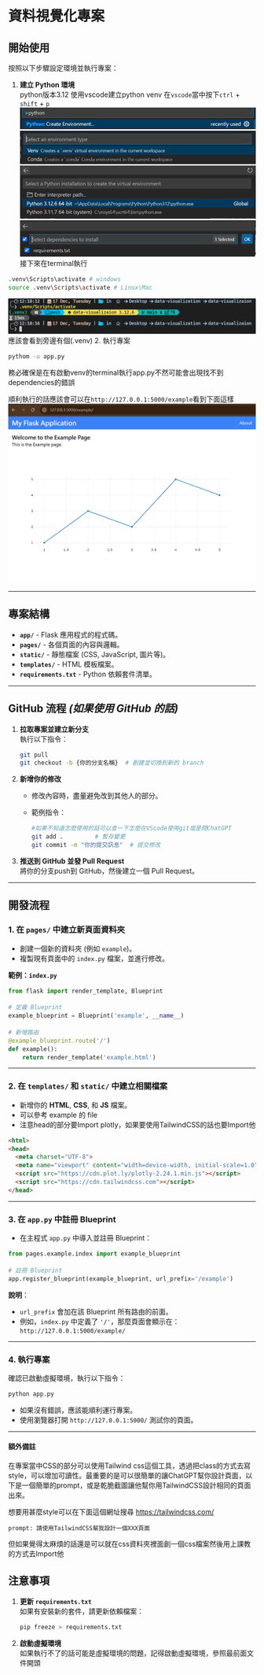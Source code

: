 # **資料視覺化專案**

## **開始使用**

按照以下步驟設定環境並執行專案：

1. **建立 Python 環境**  
python版本3.12
使用vscode建立python venv
在`vscode`當中按下`ctrl` + `shift` + `p`
![alt text](image/create_env1.png)
![alt text](image/create_env2.png)
![alt text](image/create_env3.png)
![alt text](image/create_env4.png)
接下來在terminal執行
```bash
.venv\Scripts\activate # windows
source .venv\Scripts\activate # Linux\Mac
```
![alt text](image/activate_env.png)
應該會看到旁邊有個(.venv)
2. 執行專案

```bash
pythom -u app.py
```
   務必確保是在有啟動venv的terminal執行app.py不然可能會出現找不到dependencies的錯誤

順利執行的話應該會可以在`http://127.0.0.1:5000/example`看到下面這樣
![alt text](image/example.png)

---

## **專案結構**

- **`app/`** - Flask 應用程式的程式碼。  
- **`pages/`** - 各個頁面的內容與邏輯。  
- **`static/`** - 靜態檔案 (CSS, JavaScript, 圖片等)。  
- **`templates/`** - HTML 模板檔案。  
- **`requirements.txt`** - Python 依賴套件清單。  

---

## **GitHub 流程** *(如果使用 GitHub 的話)*

1. **拉取專案並建立新分支**  
   執行以下指令：
   ```bash
   git pull
   git checkout -b {你的分支名稱}  # 創建並切換到新的 branch
   ```

2. **新增你的修改**  
   - 修改內容時，盡量避免改到其他人的部分。
     
   - 範例指令：  
     ```bash
     #如果不知道怎麼使用的話可以查一下怎麼在VScode使用git或是問ChatGPT
     git add .         # 暫存變更
     git commit -m "你的提交訊息"  # 提交修改
     ```

3. **推送到 GitHub 並發 Pull Request**  
   將你的分支push到 GitHub，然後建立一個 Pull Request。

---

## **開發流程**

### 1. 在 `pages/` 中建立新頁面資料夾
- 創建一個新的資料夾 (例如 `example`)。  
- 複製現有頁面中的 `index.py` 檔案，並進行修改。  

**範例：`index.py`**  
```python
from flask import render_template, Blueprint

# 定義 Blueprint
example_blueprint = Blueprint('example', __name__)

# 新增路由
@example_blueprint.route('/')
def example():
    return render_template('example.html')
```

---

### 2. 在 `templates/` 和 `static/` 中建立相關檔案
- 新增你的 **HTML**, **CSS**, 和 **JS** 檔案。
- 可以參考 example 的 file
- 注意head的部分要Import plotly，如果要使用TailwindCSS的話也要Import他
```html
<html>
<head>
  <meta charset="UTF-8">
  <meta name="viewport" content="width=device-width, initial-scale=1.0">
  <script src="https://cdn.plot.ly/plotly-2.24.1.min.js"></script>
  <script src="https://cdn.tailwindcss.com"></script>
</head>

```
---

### 3. 在 `app.py` 中註冊 Blueprint
- 在主程式 `app.py` 中導入並註冊 Blueprint：

```python
from pages.example.index import example_blueprint

# 註冊 Blueprint
app.register_blueprint(example_blueprint, url_prefix='/example')
```

**說明**：  
- `url_prefix` 會加在該 Blueprint 所有路由的前面。  
- 例如，`index.py` 中定義了 `'/'`，那麼頁面會顯示在：  `http://127.0.0.1:5000/example/`

---

### 4. 執行專案
確認已啟動虛擬環境，執行以下指令：  
```bash
python app.py
```

- 如果沒有錯誤，應該能順利運行專案。  
- 使用瀏覽器打開 `http://127.0.0.1:5000/` 測試你的頁面。

---

#### 額外備註

在專案當中CSS的部分可以使用Tailwind css這個工具，透過把class的方式去寫style，可以增加可讀性。最重要的是可以很簡單的讓ChatGPT幫你設計頁面，以下是一個簡單的prompt，或是乾脆截圖讓他幫你用TailwindCSS設計相同的頁面出來。

想要用甚麼style可以在下面這個網址搜尋
https://tailwindcss.com/

```
prompt: 請使用TailwindCSS幫我設計一個XXX頁面
```
但如果覺得太麻煩的話還是可以就在css資料夾裡面創一個css檔案然後用上課教的方式去Import他

## **注意事項**

1. **更新 `requirements.txt`**  
   如果有安裝新的套件，請更新依賴檔案：  
   ```bash
   pip freeze > requirements.txt
   ```

2. **啟動虛擬環境**  
   如果執行不了的話可能是虛擬環境的問題，記得啟動虛擬環境，參照最前面文件開頭 

